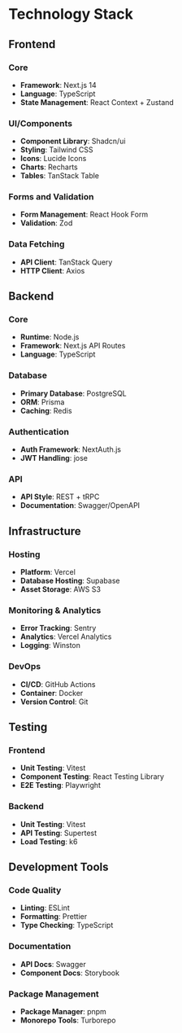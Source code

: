 # Technology Stack

## Frontend

### Core
- **Framework**: Next.js 14
- **Language**: TypeScript
- **State Management**: React Context + Zustand

### UI/Components
- **Component Library**: Shadcn/ui
- **Styling**: Tailwind CSS
- **Icons**: Lucide Icons
- **Charts**: Recharts
- **Tables**: TanStack Table

### Forms and Validation
- **Form Management**: React Hook Form
- **Validation**: Zod

### Data Fetching
- **API Client**: TanStack Query
- **HTTP Client**: Axios

## Backend

### Core
- **Runtime**: Node.js
- **Framework**: Next.js API Routes
- **Language**: TypeScript

### Database
- **Primary Database**: PostgreSQL
- **ORM**: Prisma
- **Caching**: Redis

### Authentication
- **Auth Framework**: NextAuth.js
- **JWT Handling**: jose

### API
- **API Style**: REST + tRPC
- **Documentation**: Swagger/OpenAPI

## Infrastructure

### Hosting
- **Platform**: Vercel
- **Database Hosting**: Supabase
- **Asset Storage**: AWS S3

### Monitoring & Analytics
- **Error Tracking**: Sentry
- **Analytics**: Vercel Analytics
- **Logging**: Winston

### DevOps
- **CI/CD**: GitHub Actions
- **Container**: Docker
- **Version Control**: Git

## Testing

### Frontend
- **Unit Testing**: Vitest
- **Component Testing**: React Testing Library
- **E2E Testing**: Playwright

### Backend
- **Unit Testing**: Vitest
- **API Testing**: Supertest
- **Load Testing**: k6

## Development Tools

### Code Quality
- **Linting**: ESLint
- **Formatting**: Prettier
- **Type Checking**: TypeScript

### Documentation
- **API Docs**: Swagger
- **Component Docs**: Storybook

### Package Management
- **Package Manager**: pnpm
- **Monorepo Tools**: Turborepo